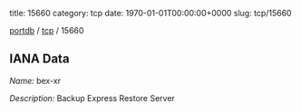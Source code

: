 title: 15660
category: tcp
date: 1970-01-01T00:00:00+0000
slug: tcp/15660

[portdb](/) / [tcp](/category/tcp.html) / 15660


## IANA Data

_Name:_ bex-xr

_Description:_ Backup Express Restore Server

